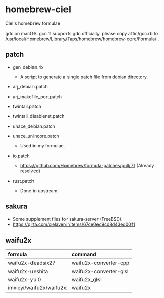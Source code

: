 # homebrew-ciel

Ciel's homebrew formulae

gdc on macOS: gcc 11 supports gdc officially. please copy attic/gcc.rb to /usr/local/Homebrew/Library/Taps/homebrew/homebrew-core/Formula/ .

## patch

- gen_debian.rb
    - A script to generate a single patch file from debian directory.

- arj_debian.patch
- arj_makefile_port.patch
- twintail.patch
- twintail_disablenet.patch
- unace_debian.patch
- unace_unincore.patch
    - Used in my formulae.

- io.patch
    - https://github.com/Homebrew/formula-patches/pull/71 (Already resolved)
- rust.patch
    - Done in upstream.

## sakura

- Some supplement files for sakura-server (FreeBSD).
- https://qiita.com/cielavenir/items/67ce0ec9cd8d43ed00f1

## waifu2x

|formula|command|
|:--|:--|
|waifu2x-deadsix27|waifu2x-converter-cpp|
|waifu2x-ueshita|waifu2x-converter-glsl|
|waifu2x-yui0|waifu2x_glsl|
|imxieyi/waifu2x/waifu2x|waifu2x|
